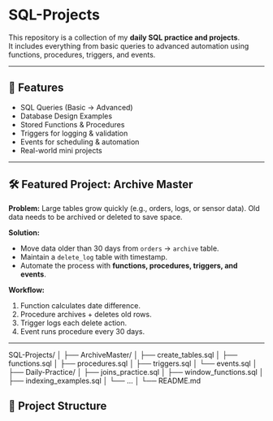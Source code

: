# SQL-Projects
This repository is a collection of my **daily SQL practice and projects**.  
It includes everything from basic queries to advanced automation using functions, procedures, triggers, and events.

---

## 📌 Features
- SQL Queries (Basic → Advanced)
- Database Design Examples
- Stored Functions & Procedures
- Triggers for logging & validation
- Events for scheduling & automation
- Real-world mini projects

---

## 🛠️ Featured Project: Archive Master
**Problem:** Large tables grow quickly (e.g., orders, logs, or sensor data). Old data needs to be archived or deleted to save space.  

**Solution:**  
- Move data older than 30 days from `orders` → `archive` table.  
- Maintain a `delete_log` table with timestamp.  
- Automate the process with **functions, procedures, triggers, and events**.  

**Workflow:**
1. Function calculates date difference.  
2. Procedure archives + deletes old rows.  
3. Trigger logs each delete action.  
4. Event runs procedure every 30 days.  

---
SQL-Projects/
│
├── ArchiveMaster/
│ ├── create_tables.sql
│ ├── functions.sql
│ ├── procedures.sql
│ ├── triggers.sql
│ └── events.sql
│
├── Daily-Practice/
│ ├── joins_practice.sql
│ ├── window_functions.sql
│ ├── indexing_examples.sql
│ └── ...
│
└── README.md

## 📂 Project Structure
